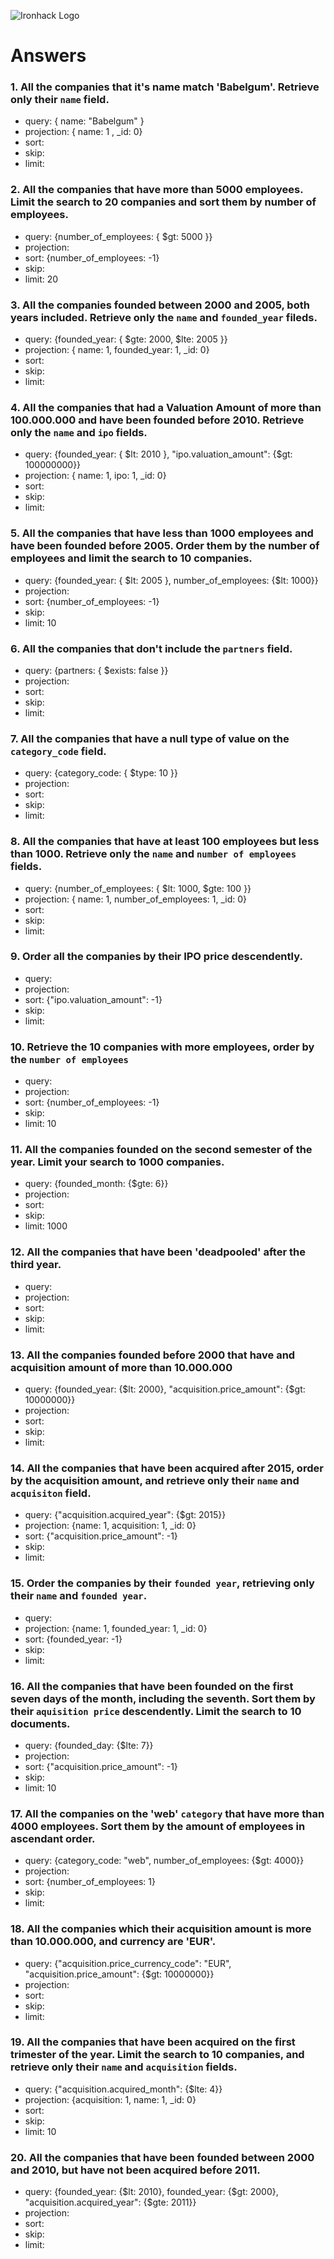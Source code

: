 ![Ironhack Logo](https://i.imgur.com/1QgrNNw.png)

# Answers

### 1. All the companies that it's name match 'Babelgum'. Retrieve only their `name` field.

* query: { name: "Babelgum" }
* projection: { name: 1 , _id: 0}
* sort: 
* skip: 
* limit: 

### 2. All the companies that have more than 5000 employees. Limit the search to 20 companies and sort them by **number of employees**.

* query: {number_of_employees: { $gt: 5000 }}
* projection: 
* sort: {number_of_employees: -1}
* skip: 
* limit: 20

### 3. All the companies founded between 2000 and 2005, both years included. Retrieve only the `name` and `founded_year` fileds.

* query: {founded_year: { $gte: 2000, $lte: 2005 }}
* projection: { name: 1, founded_year: 1, _id: 0}
* sort: 
* skip: 
* limit: 

### 4. All the companies that had a Valuation Amount of more than 100.000.000 and have been founded before 2010. Retrieve only the `name` and `ipo` fields.

* query: {founded_year: { $lt: 2010 }, "ipo.valuation_amount": {$gt: 100000000}}
* projection: { name: 1, ipo: 1, _id: 0}
* sort: 
* skip: 
* limit: 

### 5. All the companies that have less than 1000 employees and have been founded before 2005. Order them by the number of employees and limit the search to 10 companies.

* query: {founded_year: { $lt: 2005 }, number_of_employees: {$lt: 1000}}
* projection: 
* sort: {number_of_employees: -1}
* skip: 
* limit: 10

### 6. All the companies that don't include the `partners` field.

* query: {partners: { $exists: false }}
* projection: 
* sort: 
* skip: 
* limit: 

### 7. All the companies that have a null type of value on the `category_code` field.

* query: {category_code: { $type: 10 }}
* projection: 
* sort: 
* skip: 
* limit: 

### 8. All the companies that have at least 100 employees but less than 1000. Retrieve only the `name` and `number of employees` fields.

* query: {number_of_employees: { $lt: 1000, $gte: 100 }}
* projection: { name: 1, number_of_employees: 1, _id: 0}
* sort: 
* skip: 
* limit: 

### 9. Order all the companies by their IPO price descendently.

* query: 
* projection: 
* sort: {"ipo.valuation_amount": -1}
* skip: 
* limit: 

### 10. Retrieve the 10 companies with more employees, order by the `number of employees`

* query: 
* projection: 
* sort: {number_of_employees: -1}
* skip: 
* limit: 10

### 11. All the companies founded on the second semester of the year. Limit your search to 1000 companies.

* query: {founded_month: {$gte: 6}}
* projection: 
* sort: 
* skip: 
* limit: 1000

### 12. All the companies that have been 'deadpooled' after the third year.

* query: 
* projection: 
* sort: 
* skip: 
* limit: 

### 13. All the companies founded before 2000 that have and acquisition amount of more than 10.000.000

* query: {founded_year: {$lt: 2000}, "acquisition.price_amount": {$gt: 10000000}}
* projection: 
* sort: 
* skip: 
* limit: 

### 14. All the companies that have been acquired after 2015, order by the acquisition amount, and retrieve only their `name` and `acquisiton` field.

* query: {"acquisition.acquired_year": {$gt: 2015}}
* projection: {name: 1, acquisition: 1, _id: 0}
* sort: {"acquisition.price_amount": -1}
* skip: 
* limit: 

### 15. Order the companies by their `founded year`, retrieving only their `name` and `founded year`.

* query: 
* projection: {name: 1, founded_year: 1, _id: 0}
* sort: {founded_year: -1}
* skip: 
* limit: 

### 16. All the companies that have been founded on the first seven days of the month, including the seventh. Sort them by their `aquisition price` descendently. Limit the search to 10 documents.

* query: {founded_day: {$lte: 7}}
* projection: 
* sort: {"acquisition.price_amount": -1}
* skip: 
* limit: 10

### 17. All the companies on the 'web' `category` that have more than 4000 employees. Sort them by the amount of employees in ascendant order.

* query: {category_code: "web", number_of_employees: {$gt: 4000}}
* projection: 
* sort: {number_of_employees: 1}
* skip: 
* limit: 

### 18. All the companies which their acquisition amount is more than 10.000.000, and currency are 'EUR'.

* query: {"acquisition.price_currency_code": "EUR", "acquisition.price_amount": {$gt: 10000000}}
* projection: 
* sort: 
* skip: 
* limit: 

### 19. All the companies that have been acquired on the first trimester of the year. Limit the search to 10 companies, and retrieve only their `name` and `acquisition` fields.

* query: {"acquisition.acquired_month": {$lte: 4}}
* projection: {acquisition: 1, name: 1, _id: 0}
* sort: 
* skip: 
* limit: 10

### 20. All the companies that have been founded between 2000 and 2010, but have not been acquired before 2011.

* query: {founded_year: {$lt: 2010}, founded_year: {$gt: 2000}, "acquisition.acquired_year": {$gte: 2011}}
* projection: 
* sort: 
* skip: 
* limit: 
